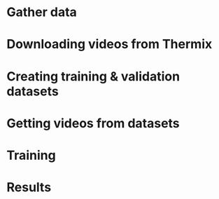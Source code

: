 # Gather data

# Downloading videos from Thermix

# Creating training & validation datasets

# Getting videos from datasets

# Training

# Results
